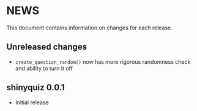 # NEWS

This document contains information on changes for each release.

## Unreleased changes
- `create_question_random()` now has more rigorous randomness check and ability to turn it off

## shinyquiz 0.0.1
- Initial release